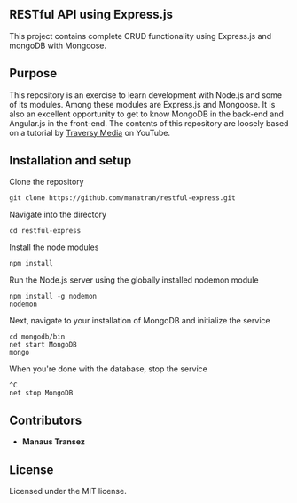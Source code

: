 ## RESTful API using Express.js

This project contains complete CRUD functionality using Express.js and mongoDB with Mongoose.

## Purpose

This repository is an exercise to learn development with Node.js and some of its modules. Among these modules are Express.js and Mongoose. It is also an excellent opportunity to get to know MongoDB in the back-end and Angular.js in the front-end. The contents of this repository are loosely based on a tutorial by [Traversy Media](https://youtu.be/eB9Fq9I5ocs) on YouTube.

## Installation and setup

Clone the repository

```
git clone https://github.com/manatran/restful-express.git
```

Navigate into the directory

```
cd restful-express
```

Install the node modules

```
npm install
```

Run the Node.js server using the globally installed nodemon module

```
npm install -g nodemon
nodemon
```

Next, navigate to your installation of MongoDB and initialize the service

```
cd mongodb/bin
net start MongoDB
mongo
```

When you're done with the database, stop the service
```
^C
net stop MongoDB
```

## Contributors

* **Manaus Transez**

## License

Licensed under the MIT license.
